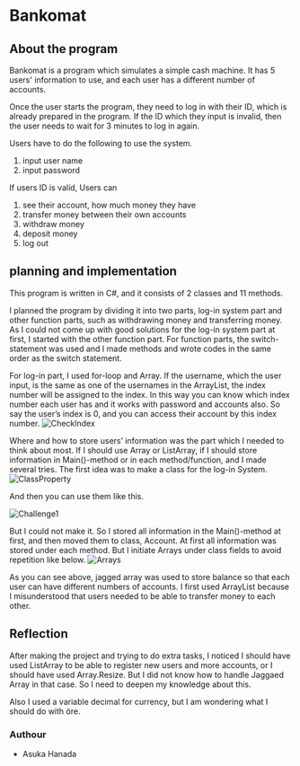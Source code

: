 # Bankomat
## About the program
Bankomat is a program which simulates a simple cash machine. 
It has 5 users' information to use, and each user has a different number of accounts.

Once the user starts the program, they need to log in with their ID, which is already prepared in the program. 
If the ID which they input is invalid, then the user needs to wait for 3 minutes to log in again.

Users have to do the following to use the system.
1. input user name
2. input password

If users ID is valid,
Users can  
1. see their account, how much money they have
2. transfer money between their own accounts
3. withdraw money
4. deposit money
5. log out

## planning and implementation

This program is written in C#, and it consists of 2 classes and 11 methods. 

I planned the program by dividing it into two parts, log-in system part and other function parts, such as withdrawing money and transferring money. 
As I could not come up with good solutions for the log-in system part at first, I started with the other function part. For function parts, the switch-statement was used and I made methods and wrote codes in the same order as the switch statement.

For log-in part, I used for-loop and Array. If the username, which the user input, is the same as one of the usernames in the ArrayList, the index number will be assigned to the index. 
In this way you can know which index number each user has and it works with password and accounts also. So say the user’s index is 0, and you can access their account by this index number. 
![CheckIndex](https://github.com/askahana/Bankomat/assets/144675449/c8432af8-44e5-4f5c-b2e4-98ef76712433)

Where and how to store users’ information was the part which I needed to think about most. If I should use Array or ListArray, if I should store information in Main()-method or in each method/function, and I made several tries. 
The first idea was to make a class for the log-in System.
![ClassProperty](https://github.com/askahana/Bankomat/assets/144675449/554551f6-b276-4f3a-a772-d931ebf1e1fd)

And then you can use them like this.

![Challenge1](https://github.com/askahana/Bankomat/assets/144675449/2aa53281-3c16-49a8-9da0-d7176e36f60f)

But I could not make it. So I stored all information in the Main()-method at first, and then moved them to class, Account. At first all information was stored under each method. But I initiate Arrays under class fields to avoid repetition like below.
![Arrays](https://github.com/askahana/Bankomat/assets/144675449/369df15b-a485-4183-a199-4d9a83b7420b)

As you can see above, jagged array was used to store balance so that each user can have different numbers of accounts. I first used ArrayList because I misunderstood that users needed to be able to transfer money to each other.

## Reflection
After making the project and trying to do extra tasks, I noticed I should have used ListArray to be able to register new users and more accounts, or I should have used Array.Resize. But I did not know how to handle Jaggaed Array in that case. So I need to deepen my knowledge about this.

Also I used a variable decimal for currency, but I am wondering what I should do with öre.

### Authour
* Asuka Hanada
